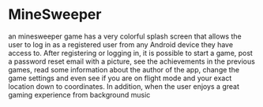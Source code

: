 # MineSweeper
an minesweeper game has a very colorful splash screen that allows the user to log in as a registered user from any Android device they have access to. After registering or logging in, it is possible to start a game, post a password reset email with a picture, see the achievements in the previous games, read some information about the author of the app, change the game settings and even see if you are on flight mode and your exact location down to coordinates.
In addition, when the user enjoys a great gaming experience from background music
